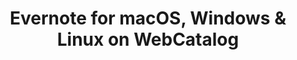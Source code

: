 ---
name: Evernote
category: Productivity
title: 'Evernote for macOS, Windows & Linux on WebCatalog'
key: evernote
fullUrl: 'https://www.evernote.com/Login.action'
hostname: evernote.com

---